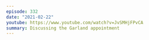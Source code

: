 ```yaml
---
episode: 332
date: "2021-02-22"
youtube: https://www.youtube.com/watch?v=JvSMHjFPvCA
summary: Discussing the Garland appointment
---
```


